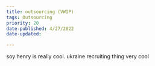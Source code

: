 ```yaml
---
title: outsourcing (VWIP)
tags: Outsourcing
priority: 20
date-published: 4/27/2022
date-updated:

---
```


soy henry is really cool. ukraine recruiting thing very cool



